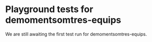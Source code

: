# Playground tests for demomentsomtres-equips
We are still awaiting the first test run for demomentsomtres-equips.

